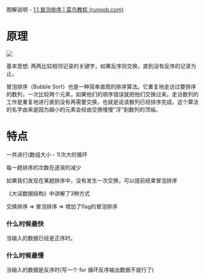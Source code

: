 图解说明 - [1.1 冒泡排序 | 菜鸟教程 (runoob.com)](https://www.runoob.com/w3cnote/bubble-sort.html)

# 原理

[![](https://cdn.nlark.com/yuque/0/2023/png/38953059/1703284779244-5c026ee1-6265-413b-ace5-2e147860fa6a.png)](https://cdn.nlark.com/yuque/0/2023/png/38953059/1703284779244-5c026ee1-6265-413b-ace5-2e147860fa6a.png)

基本思想: 两两比较相邻记录的关键字，如果反序则交换，直到没有反序的记录为止。

冒泡排序（Bubble Sort）也是一种简单直观的排序算法。它重复地走访过要排序的数列，一次比较两个元素，如果他们的顺序错误就把他们交换过来。走访数列的工作是重复地进行直到没有再需要交换，也就是说该数列已经排序完成。这个算法的名字由来是因为越小的元素会经由交换慢慢"浮"到数列的顶端。

# 特点

一共进行(数组大小 - 1)次大的循环

每一趟排序的次数在逐渐的减少

如果我们发现在某趟排序中，没有发生一次交换，可以提前结束冒泡排序

  

  

《大话数据结构》中讲解了3种方式

交换排序 ⇒ 冒泡排序 ⇒ 增加了flag的冒泡排序

### **什么时候最快**

当输入的数据已经是正序时。

### **什么时候最慢**

当输入的数据是反序时(写一个 for 循环反序输出数据不就行了)